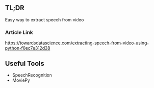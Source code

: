 ## TL;DR
Easy way to extract speech from video
### Article Link
https://towardsdatascience.com/extracting-speech-from-video-using-python-f0ec7e312d38

## Useful Tools
*  SpeechRecognition
*  MoviePy
